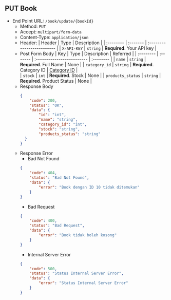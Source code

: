 ## PUT Book
- End Point URL: `/book/update/{bookId}`
    - Method: `PUT`
    - Accept: `multipart/form-data`
    - Content-Type: `application/json`
    - Header:
      | Header 	| Type     | Description                |
      | :-------- | :------- | :------------------------- |
      | `X-API-KEY` | `string` | **Required**. Your API key |
    - Post Form Body
      | Key               | Type     | Description                  | Referred |
      | :--------         | :------- | :-------------------------   | :-------- |
      | `name`            | `string` | **Required**. Full Name      | None |
      | `category_id`     | `string` | **Required**. Category ID    | [Category ID](../category/CategoryGetById.md) |  
      | `stock`           | `int`    | **Required**. Stock          | None |
      | `products_status` | `string` | **Required**. Product Status | None |
    - Response Body
      ```json
      {
          "code": 200,
          "status": "OK",
          "data": {
              "id": "int",
              "name": "string",
              "category_id": "int",
              "stock": "string",
              "products_status": "string"
        }
      }
      ```
    - Response Error
        - Bad Not Found
      ```json
      {
          "code": 404,
          "status": "Bad Not Found",
          "data": {
              "error": "Book dengan ID 10 tidak ditemukan"
          }
      }
      ```
        - Bad Request
      ```json
      {
          "code": 400,
          "status": "Bad Request",
          "data": {
              "error": "Book tidak boleh kosong"
          }
      }
      ```
        - Internal Server Error
      ```json
      {
          "code": 500,
          "status": "Status Internal Server Error",
          "data": {
              "error": "Status Internal Server Error"
          }
      }
      ```